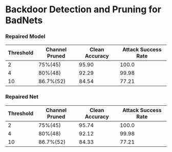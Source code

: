 # Backdoor Detection and Pruning for BadNets

### Repaired Model
| Threshold | Channel Pruned | Clean Accuracy  | Attack Success Rate |
|-----------|----------------|-----------------|---------------------|
| 2         | 75%(45)        | 95.90           | 100.0               |
| 4         | 80%(48)        | 92.29           | 99.98               |
| 10        | 86.7%(52)      | 84.54           | 77.21               |


### Repaired Net
| Threshold | Channel Pruned | Clean Accuracy  | Attack Success Rate |
|-----------|----------------|-----------------|---------------------|
| 2         | 75%(45)        | 95.74           | 100.0               |
| 4         | 80%(48)        | 92.12           | 99.98               |
| 10        | 86.7%(52)      | 84.33           | 77.21               |


